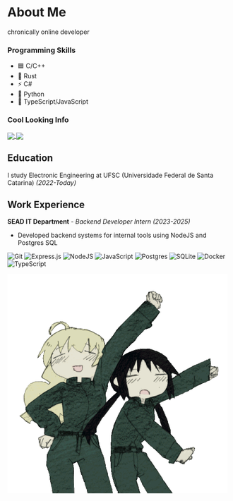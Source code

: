 # About Me
chronically online developer

### Programming Skills
- 🟦 C/C++ 
- 🦀 Rust
- ⚡ C#
- 🐍 Python
- 📘 TypeScript/JavaScript


### Cool Looking Info

<a href="https://github.com/anuraghazra/github-readme-stats">
  <img align="center" height="200" src="https://github-readme-stats.vercel.app/api?username=nairelprandini&theme=tokyonight&layout=compact&rank_icon=github" />
</a>
<a href="https://github.com/anuraghazra/github-readme-stats">
  <img align="center" height="200" src="https://github-readme-stats.vercel.app/api/top-langs/?username=nairelprandini&hide=javascript,css,scss,html&theme=tokyonight&layout=compact" />
</a>


## Education 
I study Electronic Engineering at UFSC (Universidade Federal de Santa Catarina)  *(2022-Today)*  

## Work Experience
**SEAD IT Department** - *Backend Developer Intern*  *(2023-2025)*  
- Developed backend systems for internal tools using NodeJS and Postgres SQL

![Git](https://img.shields.io/badge/git-%23F05033.svg?Plastic&logo=git&logoColor=white)
![Express.js](https://img.shields.io/badge/express.js-%23404d59.svg?Plastic&logo=express&logoColor=%2361DAFB)
![NodeJS](https://img.shields.io/badge/node.js-6DA55F?Plastic&logo=node.js&logoColor=white)
![JavaScript](https://img.shields.io/badge/javascript-%23323330.svg?Plastic&logo=javascript&logoColor=%23F7DF1E)
![Postgres](https://img.shields.io/badge/postgres-%23316192.svg?Plastic&logo=postgresql&logoColor=white)
![SQLite](https://img.shields.io/badge/sqlite-%2307405e.svg?plastic&logo=sqlite&logoColor=white)
![Docker](https://img.shields.io/badge/docker-%230db7ed.svg?Plastic&logo=docker&logoColor=white)
![TypeScript](https://img.shields.io/badge/typescript-%23007ACC.svg?Plastic&logo=typescript&logoColor=white)



![](https://github.com/NairelPrandini/NairelPrandini/blob/main/girls-last-tour-glt.gif)
